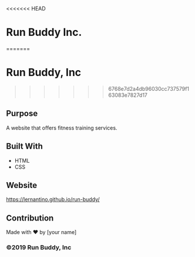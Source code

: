 <<<<<<< HEAD
# Run Buddy Inc.
=======
# Run Buddy, Inc
>>>>>>> 6768e7d2a4db96030cc737579f163083e7827d17

## Purpose
A website that offers fitness training services. 

## Built With
* HTML
* CSS

## Website
https://lernantino.github.io/run-buddy/

## Contribution
Made with ❤️ by [your name]

### ©️2019 Run Buddy, Inc 
